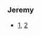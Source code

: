 ### Jeremy
- [1](https://www.youtube.com/watch?v=u2n762WG0Vo), [2](https://www.youtube.com/watch?v=5q1pqdmdPjo)
